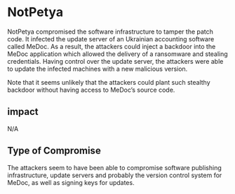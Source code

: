 # NotPetya 

NotPetya compromised the software infrastructure to tamper the patch code. It
infected the update server of an Ukrainian accounting software called MeDoc. As
a result, the attackers could inject a backdoor into the MeDoc application
which allowed the delivery of a ransomware and stealing credentials. Having
control over the update server, the attackers were able to update the infected
machines with a new malicious version. 

Note that it seems unlikely that the attackers could plant such stealthy
backdoor without having access to MeDoc’s source code. 

## impact

N/A

## Type of Compromise

The attackers seem to have been able to compromise software publishing
infrastructure, update servers and probably the version control system for
MeDoc, as well as signing keys for updates.
